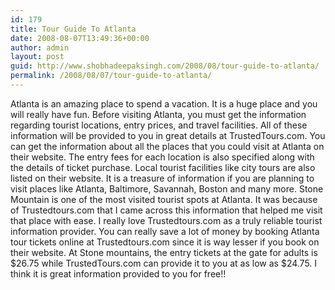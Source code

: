 ```yaml
---
id: 179
title: Tour Guide To Atlanta
date: 2008-08-07T13:49:36+00:00
author: admin
layout: post
guid: http://www.shobhadeepaksingh.com/2008/08/tour-guide-to-atlanta/
permalink: /2008/08/07/tour-guide-to-atlanta/
---
```

Atlanta is an amazing place to spend a vacation. It is a huge place and you will really have fun. Before visiting Atlanta, you must get the information regarding tourist locations, entry prices, and travel facilities. All of these information will be provided to you in great details at TrustedTours.com. You can get the information about all the places that you could visit at Atlanta on their website. The entry fees for each location is also specified along with the details of ticket purchase. Local tourist facilities like city tours are also listed on their website. It is a treasure of information if you are planning to visit places like Atlanta, Baltimore, Savannah, Boston and many more. Stone Mountain is one of the most visited tourist spots at Atlanta. It was because of Trustedtours.com that I came across this information that helped me visit that place with ease. I really love Trustedtours.com as a truly reliable tourist information provider. You can really save a lot of money by booking Atlanta tour tickets online at Trustedtours.com since it is way lesser if you book on their website. At Stone mountains, the entry tickets at the gate for adults is $26.75 while TrustedTours.com can provide it to you at as low as $24.75. I think it is great information provided to you for free!!